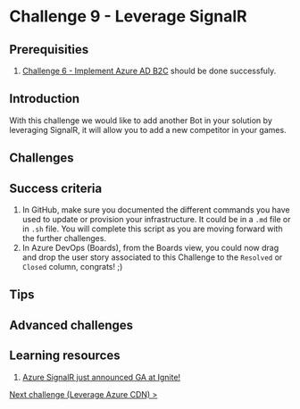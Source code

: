 # Challenge 9 - Leverage SignalR

## Prerequisities

1. [Challenge 6 - Implement Azure AD B2C](./ImplementAADB2C.md) should be done successfuly.

## Introduction

With this challenge we would like to add another Bot in your solution by leveraging SignalR, it will allow you to add a new competitor in your games.

## Challenges

## Success criteria

1. In GitHub, make sure you documented the different commands you have used to update or provision your infrastructure. It could be in a `.md` file or in `.sh` file. You will complete this script as you are moving forward with the further challenges.
1. In Azure DevOps (Boards), from the Boards view, you could now drag and drop the user story associated to this Challenge to the `Resolved` or `Closed` column, congrats! ;)

## Tips

## Advanced challenges

## Learning resources

1. [Azure SignalR just announced GA at Ignite!](FIXME)

[Next challenge (Leverage Azure CDN) >](./LeverageCDN.md)